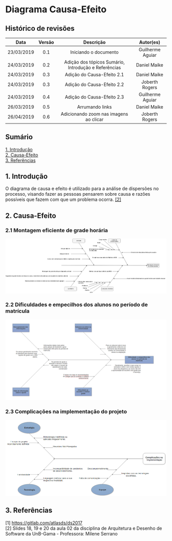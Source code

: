 # Diagrama Causa-Efeito

## Histórico de revisões
|   Data   |  Versão  |        Descrição       |          Autor(es)          |
|:--------:|:--------:|:----------------------:|:---------------------------:|
|23/03/2019|   0.1    | Iniciando o documento       |   Guilherme Aguiar  |
|24/03/2019|   0.2   | Adição dos tópicos Sumário, Introdução e Referências      |   Daniel Maike  |
|24/03/2019|   0.3    |  Adição do Causa-Efeito 2.1      |   Daniel Maike  |
|24/03/2019|   0.3    |  Adição do Causa-Efeito 2.2      |   Joberth Rogers  |
|24/03/2019|   0.4    |  Adição do Causa-Efeito 2.3       |   Guilherme Aguiar  |
|26/03/2019|   0.5    |  Arrumando links      |   Daniel Maike |
| 26/04/2019 | 0.6 | Adicionando zoom nas imagens ao clicar | Joberth Rogers |

## Sumário
[1. Introdução](#1-introducao) <br>
[2. Causa-Efeito](#2-causa-efeito) <br>
[3. Referências](#3-referencias)

## 1. Introdução

O diagrama de causa e efeito é utilizado para a análise de dispersões no processo, visando fazer as pessoas pensarem sobre causa e razões possíveis que fazem com que um problema ocorra. [ [2] ](#referencias)

## 2. Causa-Efeito

### 2.1 Montagem eficiente de grade horária

[![Causa-Efeitov1](img/DanielMaikecausa-efeitoADSv1.png)](img/DanielMaikecausa-efeitoADSv1.png)

### 2.2 Dificuldades e empecilhos dos alunos no período de matrícula

[![Causa-Efeitov2](img/JoberthRogersfishbones.png)](img/JoberthRogersfishbones.png)

### 2.3 Complicações na implementação do projeto

[![Causa-Efeitov3](img/GuilhermeAguiarfishbones.png)](img/GuilhermeAguiarfishbones.png)

## 3. Referências

[1] https://gitlab.com/atlasds/ds2017 <br>
[2] Slides 18, 19 e 20 da aula 02 da disciplina de Arquitetura e Desenho de Software da UnB-Gama - Professora: Milene Serrano <br>
